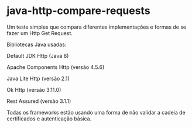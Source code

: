 # java-http-compare-requests
Um teste simples que compara diferentes implementações e formas de se fazer um Http Get Request.

Bibliotecas Java usadas:

Default JDK Http (Java 8)

Apache Components Http (versão 4.5.6)

Java Lite Http (versão 2.1)
  
Ok Http (versão 3.11.0)

Rest Assured (versão 3.1.1)

Todas os frameworks estão usando uma forma de não validar a cadeia de certificados e autenticação básica. 
